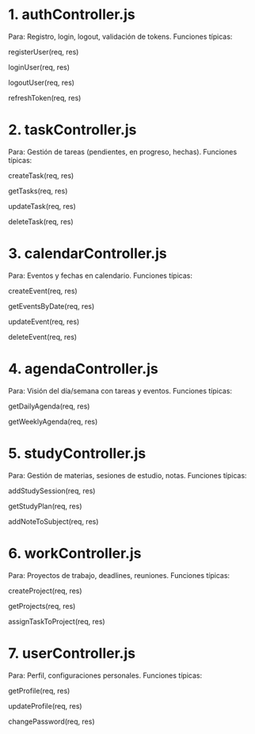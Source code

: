 # 1. authController.js
Para: Registro, login, logout, validación de tokens.
Funciones típicas:

registerUser(req, res)

loginUser(req, res)

logoutUser(req, res)

refreshToken(req, res)

# 2. taskController.js
Para: Gestión de tareas (pendientes, en progreso, hechas).
Funciones típicas:

createTask(req, res)

getTasks(req, res)

updateTask(req, res)

deleteTask(req, res)

# 3. calendarController.js
Para: Eventos y fechas en calendario.
Funciones típicas:

createEvent(req, res)

getEventsByDate(req, res)

updateEvent(req, res)

deleteEvent(req, res)

# 4. agendaController.js
Para: Visión del día/semana con tareas y eventos.
Funciones típicas:

getDailyAgenda(req, res)

getWeeklyAgenda(req, res)

# 5. studyController.js
Para: Gestión de materias, sesiones de estudio, notas.
Funciones típicas:

addStudySession(req, res)

getStudyPlan(req, res)

addNoteToSubject(req, res)

# 6. workController.js
Para: Proyectos de trabajo, deadlines, reuniones.
Funciones típicas:

createProject(req, res)

getProjects(req, res)

assignTaskToProject(req, res)

# 7. userController.js
Para: Perfil, configuraciones personales.
Funciones típicas:

getProfile(req, res)

updateProfile(req, res)

changePassword(req, res)